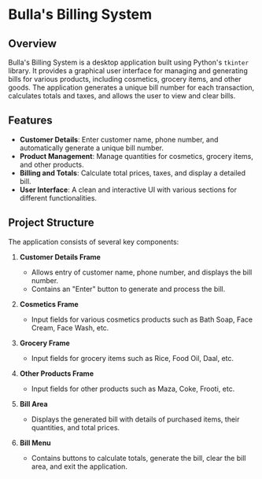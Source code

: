 # Bulla's Billing System

## Overview

Bulla's Billing System is a desktop application built using Python's `tkinter` library. It provides a graphical user interface for managing and generating bills for various products, including cosmetics, grocery items, and other goods. The application generates a unique bill number for each transaction, calculates totals and taxes, and allows the user to view and clear bills.

## Features

- **Customer Details**: Enter customer name, phone number, and automatically generate a unique bill number.
- **Product Management**: Manage quantities for cosmetics, grocery items, and other products.
- **Billing and Totals**: Calculate total prices, taxes, and display a detailed bill.
- **User Interface**: A clean and interactive UI with various sections for different functionalities.

## Project Structure

The application consists of several key components:

1. **Customer Details Frame**
   - Allows entry of customer name, phone number, and displays the bill number.
   - Contains an "Enter" button to generate and process the bill.

2. **Cosmetics Frame**
   - Input fields for various cosmetics products such as Bath Soap, Face Cream, Face Wash, etc.

3. **Grocery Frame**
   - Input fields for grocery items such as Rice, Food Oil, Daal, etc.

4. **Other Products Frame**
   - Input fields for other products such as Maza, Coke, Frooti, etc.

5. **Bill Area**
   - Displays the generated bill with details of purchased items, their quantities, and total prices.

6. **Bill Menu**
   - Contains buttons to calculate totals, generate the bill, clear the bill area, and exit the application.

